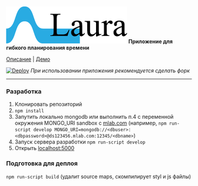 ![Logo](logo.png)
**Приложение для гибкого планирования времени**

[Описание](//readymag.com/greybutton/applaura) | [Демо](//applaura.netlify.com/)

[![Deploy](https://www.herokucdn.com/deploy/button.svg)](https://heroku.com/deploy)
*При использовании приложения рекомендуется сделать форк*

---

### Разработка

1. Клонировать репозиторий
2. `npm install`
3. Запутить локально mongodb или выполнить п.4 с переменной окружения MONGO_URI sandbox с [mlab.com](mlab.com) (например, `npm run-script develop MONGO_URI=mongodb://<dbuser>:<dbpassword>@ds123456.mlab.com:12345/<dbname>`)
4. Запуск сервера разработки
`npm run-script develop`
5. Открыть [localhost:5000](localhost:5000)

### Подготовка для деплоя
`npm run-script build` (удалит source maps, скомпилирует styl и js файлы)
